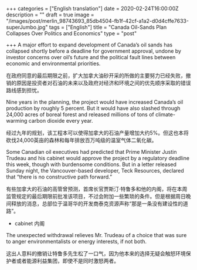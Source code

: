 +++
categories = ["English translation"]
date = 2020-02-24T16:00:00Z
description = ""
draft = true
image = "/images/post/merlin_98743693_85db4504-fb1f-42cf-a1a2-d0d4cffe7633-superJumbo.jpg"
tags = ["English"]
title = "Canada Oil-Sands Plan Collapses Over Politics and Economics"
type = "post"

+++
A major effort to expand development of Canada’s oil sands has collapsed shortly before a deadline for government approval, undone by investor concerns over oil’s future and the political fault lines between economic and environmental priorities.

在政府同意的最后期限之前，扩大加拿大油砂开采的所做的主要努力已经失败，撤销的原因是投资者对石油的未来以及政府对经济和环境之间的优先顺序采取的错误路线感到担忧。

Nine years in the planning, the project would have increased Canada’s oil production by roughly 5 percent. But it would have also slashed through 24,000 acres of boreal forest and released millions of tons of climate-warming carbon dioxide every year.

经过九年的规划，该工程本可以使得加拿大的石油产量增加大约5%。但这也本将砍伐24,000英亩的森林和每年排放百万吨级的温室气体二氧化碳。

Some Canadian oil executives had predicted that Prime Minister Justin Trudeau and his cabinet would approve the project by a regulatory deadline this week, though with burdensome conditions. But in a letter released Sunday night, the Vancouver-based developer, Teck Resources, declared that “there is no constructive path forward.”

有些加拿大的石油的高管曾预测，首席长官贾斯汀·特鲁多和他的内阁，将在本周监管规定的最后期限前批准该项目，不过会附加一些繁琐的条件。但是根据周日晚间释放的消息，总部位于温哥华的开发商泰克资源声称“那是一条没有建设性的道路”。

* cabinet 内阁

The unexpected withdrawal relieves Mr. Trudeau of a choice that was sure to anger environmentalists or energy interests, if not both.

这出人意料的撤销让特鲁多先生松了一口气，因为他本来的选择无疑会触怒环境保护者或者能源利益集团，即使不是同时激怒两者。